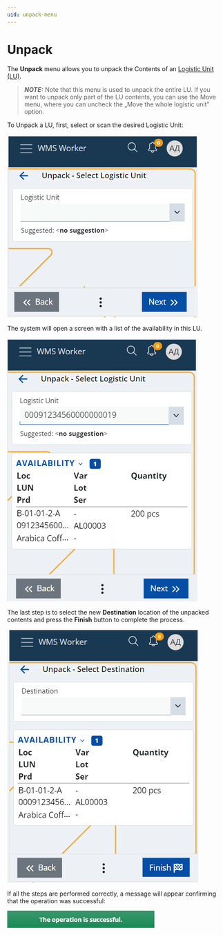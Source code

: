 ```yaml
---
uid: unpack-menu
---
```


# Unpack 

The **Unpack** menu allows you to unpack the Contents of an [Logistic Unit (LU)](xref:LU).

> **_NOTE:_** Note that this menu is used to unpack the entire LU. If you want to unpack only part of the LU contents, you can use the Move menu, where you can uncheck the „Move the whole logistic unit” option.

To Unpack a LU, first, select or scan the desired Logistic Unit:

![LU selection](pictures/unpack-lu.png)

The system will open a screen with a list of the availability in this LU.

![LU availability](pictures/unpack-availability.png)

The last step is to select the new **Destination** location of thе unpacked contents and press the **Finish** button to complete the process.

![Destination](pictures/unpack-destination.png)

If all the steps are performed correctly, a message will appear confirming that the operation was successful:

![Success](pictures/move-successful.png)
